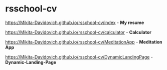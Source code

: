 # rsschool-cv
https://Mikita-Davidovich.github.io/rsschool-cv/index -  **My resume**

https://Mikita-Davidovich.github.io/rsschool-cv/calculator - **Calculator**

https://Mikita-Davidovich.github.io/rsschool-cv/MeditationApp - **Meditation App**

https://Mikita-Davidovich.github.io/rsschool-cv/DynamicLandingPage - **Dynamic-Landing-Page**


